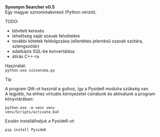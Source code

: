 **Synonym Searcher v0.5**<br/>
Egy magyar szinonimakereső (Python verzió).<br/>

TODO:
- bővített keresés
- lehetőség saját szavak felvételére
- további kötetek feldolgozása (ellentétes jelentésű szavak szótára, szlengszótár)
- adatbázis SQL-be konvertálása
- átírás C++-ra

Használat:<br/>
`python.exe szinonima.py`<br/>

> [!TIP]
> A program Qt6-ot használ a guihoz, így a Pyside6 modulra szükség van.<br/>
> A legjobb, ha ehhez virtuális környezetet csinálunk és aktiválunk a program könyvtárában:
> 
> ```
> python.exe -m venv venv
> venv/Scripts/activate.bat
> ```
>
> Ezután installálhatjuk a Pyside6-ot:<br/>
>
> `pip install Pyside6`
